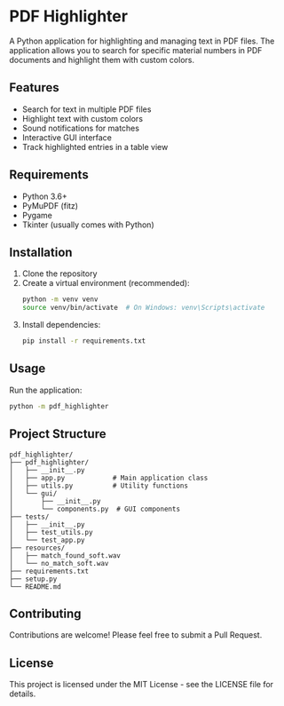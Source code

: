 # PDF Highlighter

A Python application for highlighting and managing text in PDF files. The application allows you to search for specific material numbers in PDF documents and highlight them with custom colors.

## Features
- Search for text in multiple PDF files
- Highlight text with custom colors
- Sound notifications for matches
- Interactive GUI interface
- Track highlighted entries in a table view

## Requirements
- Python 3.6+
- PyMuPDF (fitz)
- Pygame
- Tkinter (usually comes with Python)

## Installation
1. Clone the repository
2. Create a virtual environment (recommended):
   ```bash
   python -m venv venv
   source venv/bin/activate  # On Windows: venv\Scripts\activate
   ```
3. Install dependencies:
   ```bash
   pip install -r requirements.txt
   ```

## Usage
Run the application:
```bash
python -m pdf_highlighter
```

## Project Structure
```
pdf_highlighter/
├── pdf_highlighter/
│   ├── __init__.py
│   ├── app.py            # Main application class
│   ├── utils.py          # Utility functions
│   └── gui/
│       ├── __init__.py
│       └── components.py  # GUI components
├── tests/
│   ├── __init__.py
│   ├── test_utils.py
│   └── test_app.py
├── resources/
│   ├── match_found_soft.wav
│   └── no_match_soft.wav
├── requirements.txt
├── setup.py
└── README.md
```

## Contributing
Contributions are welcome! Please feel free to submit a Pull Request.

## License
This project is licensed under the MIT License - see the LICENSE file for details.